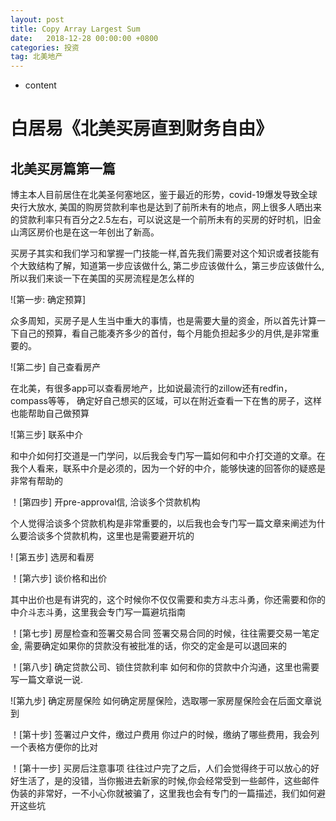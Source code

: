 ```yaml
---
layout: post
title: Copy Array Largest Sum
date:   2018-12-28 00:00:00 +0800
categories: 投资
tag: 北美地产
---
```


* content

<h1>白居易《北美买房直到财务自由》</h1>

<h2>北美买房篇第一篇</h2>

博主本人目前居住在北美圣何塞地区，鉴于最近的形势，covid-19爆发导致全球央行大放水, 美国的购房贷款利率也是达到了前所未有的地点，网上很多人晒出来的贷款利率只有百分之2.5左右，可以说这是一个前所未有的买房的好时机，旧金山湾区房价也是在这一年创出了新高。

买房子其实和我们学习和掌握一门技能一样,首先我们需要对这个知识或者技能有个大致结构了解，知道第一步应该做什么, 第二步应该做什么，第三步应该做什么,所以我们来谈一下在美国的买房流程是怎么样的

![第一步: 确定预算]

众多周知，买房子是人生当中重大的事情，也是需要大量的资金，所以首先计算一下自己的预算，看自己能凑齐多少的首付，每个月能负担起多少的月供,是非常重要的。

![第二步] 自己查看房产

在北美，有很多app可以查看房地产，比如说最流行的zillow还有redfin，compass等等， 确定好自己想买的区域，可以在附近查看一下在售的房子，这样也能帮助自己做预算

![第三步] 联系中介

和中介如何打交道是一门学问，以后我会专门写一篇如何和中介打交道的文章。在我个人看来，联系中介是必须的，因为一个好的中介，能够快速的回答你的疑惑是非常有帮助的

！[第四步] 开pre-approval信, 洽谈多个贷款机构

个人觉得洽谈多个贷款机构是非常重要的，以后我也会专门写一篇文章来阐述为什么要洽谈多个贷款机构，这里也是需要避开坑的

! [第五步] 选房和看房

！[第六步] 谈价格和出价

其中出价也是有讲究的，这个时候你不仅仅需要和卖方斗志斗勇，你还需要和你的中介斗志斗勇，这里我会专门写一篇避坑指南

！[第七步] 房屋检查和签署交易合同
签署交易合同的时候，往往需要交易一笔定金, 需要确定如果你的贷款没有被批准的话，你交的定金是可以退回来的

！[第八步] 确定贷款公司、锁住贷款利率
如何和你的贷款中介沟通，这里也需要写一篇文章说一说.

![第九步] 确定房屋保险
如何确定房屋保险，选取哪一家房屋保险会在后面文章说到

！[第十步] 签署过户文件，缴过户费用
你过户的时候，缴纳了哪些费用，我会列一个表格方便你的比对

！[第十一步] 买房后注意事项
往往过户完了之后，人们会觉得终于可以放心的好好生活了，是的没错，当你搬进去新家的时候,你会经常受到一些邮件，这些邮件伪装的非常好，一不小心你就被骗了，这里我也会有专门的一篇描述，我们如何避开这些坑




    
                

